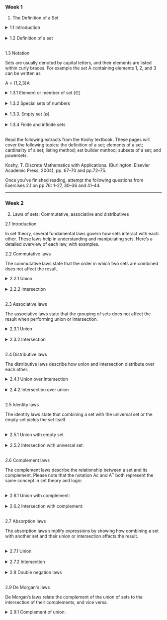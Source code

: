 ### Week 1

1. The Definition of a Set

<details>
    <summary>1.1 Introduction</summary>

<br/>

A set is a fundamental concept in mathematics and computer science. It’s a collection of distinct objects, considered as an object in its own right. Sets are used to group related items together and to perform operations on these groups

</details>

<br/>

<details>
     <summary>1.2 Definition of a set</summary>

<br/>

Definition 1. A set is a collection of objects. The objects in a set are called its elements or members. The elements in a set can be any types of objects, including sets! The members of a set do not even have to be of the same type. For example, although it may not have any meaningful application, a set can consist of numbers and names.

Definition 2. A set is an unordered collection of distinct elements.
For example: The set of primary colours can be written as {red, blue, yellow}
Elements of a set are also called members.

</details>

<br/>

1.3 Notation

Sets are usually denoted by capital letters, and their elements are listed within curly braces. For example the set A containing elements 1, 2, and 3 can be written as

A = {1,2,3}A

<details>
     <summary>1.3.1 Element or member of set (∈)</summary>

<br/>

The symbol ∈ denotes membership. If a is an element of a set A, we write a ∈ A

For example:

The set

A = {1,2,3} is a set containing the elements 1, 2 and 3.

We write:

1 ∈ A means 1 is an element of A

2 ∈ A means 2 is an element of A

3 ∈ A means 3 is an element of A

We refer to not a member of a set using the symbol ∉. If a is not an element of a set A, we write a ∉ A

For example: let A be a set with A = {1,2,3}.
Clearly 4 is not an element of A. We write 4 ∉ A.

</details>

<br/>

<details>
     <summary>1.3.2 Special sets of numbers</summary>

We designate these notations for some special sets of numbers:

N = the set of natural numbers (positive integers)

Z = the set of integers

Q = the set of rational numbers

R = the set of real numbers

<br/>

</details>

<br/>

<details>
     <summary>1.3.3. Empty set (∅)</summary>

The empty set, also known as the `null set`, is a fundamental concept in set theory and mathematics.
It is the set that contains no elements.

`Definition 3`. The empty set is a set with no elements. It is denoted by ∅ or {}.

In mathematical notation ∅ = {}

<br/>

</details>

<br/>

<details>
     <summary>1.3.4 Finite and infinite sets</summary>

`Finite set`: A set with a limited number of elements.

Example: {2,4,6}

Infinite set: A set with an unlimited number of elements.

Example: The set of natural numbers N = {1,2,3,…}

</details>

<br/>

Read the following extracts from the Koshy textbook. These pages will cover the following topics: the definition of a set; elements of a set; cardinality of a set; listing method; set builder method; subsets of a set; and powersets.

Koshy, T. Discrete Mathematics with Applications. (Burlington: Elsevier Academic Press, 2004),
pp. 67–70 and pp.72–75.

Once you’ve finished reading, attempt the following questions from Exercises 2.1 on pp.76: 1–27, 30–36 and 41–44.

---

### Week 2

2. Laws of sets: Commutative, associative and distributives

2.1 Introduction

In set theory, several fundamental laws govern how sets interact with each other. These laws help in understanding and manipulating sets. Here’s a detailed overview of each law, with examples.

2.2 Commutative laws

The commutative laws state that the order in which two sets are combined does not affect the result.

<details>
     <summary>2.2.1 Union</summary>

Let A and B be two sets, then:

A ∪ B = B ∪ A

A ∪ B = B ∪ A

Example:

If A={1,2} and B={2,3}, then

A ∪ B = {1,2,3} and B ∪ A = {1,2,3}

Both sets are equal.

</details>

<br/>

<details>
     <summary>2.2.2 Intersection</summary>

Let A and B be two sets, then

A ∩ B = B ∩ A

A ∩ B = B ∩ A

Example:

If A = {1,2} and B = {2,3}, then

A ∩ B = {2} and B ∩ A = {2}

Both sets are equal.

</details>

<br/>

2.3 Associative laws

The associative laws state that the grouping of sets does not affect the result when performing union or intersection.

<details>
     <summary>2.3.1 Union</summary>

Let A, B and C be three sets, then

(A ∪ B) ∪ C = A ∪ (B ∪ C)

Example:

If A={1}, B={2}, and C={3} , then

(A ∪ B) ∪ C = {1,2,3} and A ∪ (B ∪ C) = {1,2,3}

Both sets are equal.

</details>

<br/>

<details>
     <summary>2.3.2 Intersection</summary>

Let A, B and C be three sets, then

A ∩ B ∩ C = A ∩ (B ∩ C)

Example:

If A={1,2,3}, B={2,3,4}, and C = {3,4,5}, then

(A ∩ B) ∩ C = {3}and A ∩ (B ∩ C) = {3}.

Both sets are equal.

</details>

<br/>

2.4 Distributive laws

The distributive laws describe how union and intersection distribute over each other.

<details>
     <summary>2.4.1 Union over intersection</summary>

Let A, B and C be three sets, then

A ∪ (B ∩ C) = (A ∪ B) ∩ (A ∪ C)

Example:

If A={1,2} , B={2,3} , and C={2,4} , then

A ∪ (B ∩ C) = {1,2} and (A ∪ B) ∩ (A ∪ C) = {1,2}

Both sets are equal.

</details>

<br/>

<details>
     <summary>2.4.2 Intersection over union</summary>

Let A, B and C be three sets, then

A ∩ (B ∪ C) = (A ∩ B) ∪ (A ∩ C)

Example:

If A = {1,2,3} , B = {2,3,4} , and C = {3,4,5} , then

A ∩ (B ∪ C) = {2,3} and (A ∩ B) ∪ (A ∩ C) = {2,3}

Both sets are equal.

</details>

<br/>

2.5 Identity laws

The identity laws state that combining a set with the universal set or the empty set yields the set itself.

<br/>

<details>
     <summary>2.5.1 Union with empty set</summary>

Let A be a set, then

A ∪ ∅ = A

Example: If

A = {1,2} , then A ∪ ∅ = {1,2} = A

</details>

<br/>

<details>
     <summary>2.5.2 Intersection with universal set:</summary>

Let A be a set, then

A ∩ U = A

Example: If A = {1,2} and U is the universal set, then A ∩ U = {1,2} = A

</details>

<br/>

2.6 Complement laws

The complement laws describe the relationship between a set and its complement. Please note that the notation Ac and A‾ both represent the same concept in set theory and logic:

<br/>

<details>
     <summary>2.6.1 Union with complement:</summary>

Let A be a set and U the universal set, then

A ∪ Ac = U

Example:

If U = {1,2,3} and A = {1,2} , then

Ac={3} and A ∪ Ac = {1,2,3} = U

</details>

<br/>

<details>
     <summary>2.6.2 Intersection with complement:</summary>

Let A be a set and U the universal set, then

A ∩ $A^c$ = ∅

Example:

If U = {1,2,3} and A = {1,2} , then

$A^c$ = {3} and A ∩ $A^c$ = ∅

</details>

<br/>

2.7 Absorption laws

The absorption laws simplify expressions by showing how combining a set with another set and their union or intersection affects the result.

<br/>

<details>
     <summary>2.7.1 Union</summary>

Let A and B be two sets, then

A ∪ (A ∩ B) = A

Example:

If A = {1,2} and B={2,3} , then

A ∩ B = {2} and A ∪ (A ∩ B) = {1,2} = A.

</details>

<br/>

<details>
     <summary>2.7.2 Intersection</summary>

Let A and B be two sets, then

A ∩ (A ∪ B) = A

Example:

If A = {1,2} and B = {2,3} , then

A ∪ B = {1,2,3} and A ∩ (A ∪ B) = {1,2} = A.

</details>

<br/>

<details>
     <summary>2.8 Double negation laws</summary>

The double negation law states that taking the complement of a complement returns the original set.

Let A be a set and U the universal set, then

($A^c)^c$ = A

Example:

If U = {1,2,3} and A = {1,2} , then

$A^c$ = {3} and ($A^c)^c$ = {1,2} = A.

</details>

<br/>

2.9 De Morgan's laws

De Morgan’s laws relate the complement of the union of sets to the intersection of their complements, and vice versa.

<details>
     <summary>2.9.1 Complement of union:</summary>

The complement of the union of two sets is equal to the intersection of their complements.

Let A,B, and C be three sets, then

$(A ∪ B)^c$ = $A^c$ ∩ $B^c$

Example:

if U = {1,2,3,4}, A = {1,2} and B = {2,3}, then

A ∪ B = {1,2,3}, $(A ∪ B)^c$ = {4}, and $A^c$ ∩ $B^c$ = {4}

Both sets contains the same elements.

</details>

<br/>

